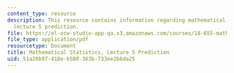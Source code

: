 ```yaml
---
content_type: resource
description: This resource contains information regarding mathematical statistics,
  lecture 5 prediction.
file: https://ol-ocw-studio-app-qa.s3.amazonaws.com/courses/18-655-mathematical-statistics-spring-2016/51a26b97418eb580363b733ee2b6da25_MIT18_655S16_LecNote5.pdf
file_type: application/pdf
resourcetype: Document
title: Mathematical Statistics, Lecture 5 Prediction
uid: 51a26b97-418e-b580-363b-733ee2b6da25
---
```

